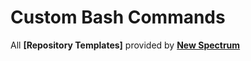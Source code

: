 # Custom Bash Commands

All __[Repository Templates]__ provided by __[New Spectrum](https://github.com/NewSpectrum)__